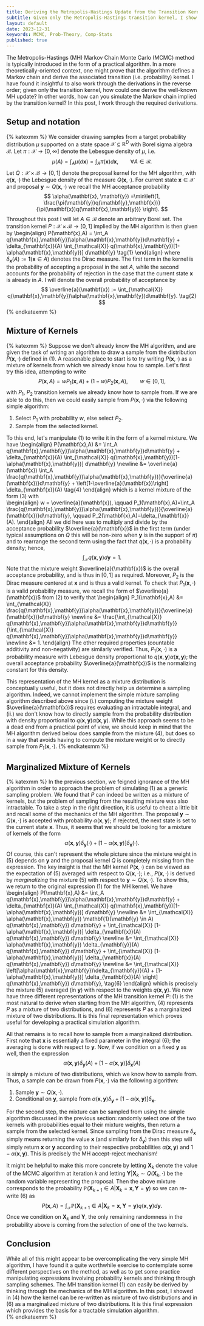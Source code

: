 ```yaml
---
title: Deriving the Metropolis-Hastings Update from the Transition Kernel
subtitle: Given only the Metropolis-Hastings transition kernel, I show how to recover the Metropolis-Hastings update rule.
layout: default
date: 2023-12-31
keywords: MCMC, Prob-Theory, Comp-Stats
published: true
---
```


The Metropolis-Hastings (MH) Markov Chain Monte Carlo (MCMC) method is typically
introduced in the form of a practical algorithm. In a more theoretically-oriented
context, one might prove that the algorithm defines a Markov chain and derive
the associated transition (i.e. probability) kernel. I have found it insightful
to also work through the derivations in the reverse order; given only the
transition kernel, how could one derive the well-known MH update? In other words,
how can you simulate the Markov chain implied by the transition kernel? In this
post, I work through the required derivations.

## Setup and notation
{% katexmm %}
We consider drawing samples from a target probability distribution $\mu$ supported
on a state space $\mathcal{X} \subseteq \mathbb{R}^D$ with Borel sigma algebra
$\mathcal{B}$. Let $\pi: \mathcal{X} \to [0,\infty]$ denote the Lebesgue density
of $\mu$, i.e.
$$
\mu(A) = \int_A \mu(d\mathbf{x}) = \int_A \pi(\mathbf{x}) d\mathbf{x}, \qquad \forall A \in \mathcal{B}.
$$
Let $Q: \mathcal{X} \times \mathcal{B} \to [0,1]$ denote the proposal kernel for the MH algorithm,
with $q(\mathbf{x}, \cdot)$ the Lebesgue density of the measure $Q(\mathbf{x}, \cdot)$.
For current state $\mathbf{x} \in \mathcal{X}$ and proposal
$\mathbf{y} \sim Q(\mathbf{x}, \cdot)$ we recall the MH acceptance probability
$$
\alpha(\mathbf{x}, \mathbf{y})
=\min\left(1, \frac{\pi(\mathbf{y})q(\mathbf{y},\mathbf{x})}{\pi(\mathbf{x})q(\mathbf{x},\mathbf{y})} \right).
$$
Throughout this post I will let $A \in \mathcal{B}$ denote an arbitrary Borel set.
The transition kernel $P:\mathcal{X} \times \mathcal{B} \to [0,1]$ implied by the MH algorithm is
then given by
\begin{align}
P(\mathbf{x},A)
= \int_A q(\mathbf{x},\mathbf{y})\alpha(\mathbf{x},\mathbf{y})d\mathbf{y} + \delta_{\mathbf{x}}(A) \int_{\mathcal{X}} q(\mathbf{x},\mathbf{y})[1-\alpha(\mathbf{x},\mathbf{y})] d\mathbf{y} \tag{1}
\end{align}
where $\delta_{\mathbf{x}}(A) := \mathbf{1}(\mathbf{x} \in A)$ denotes the Dirac
measure. The first term in the kernel is the probability of accepting a proposal in
the set $A$, while the second accounts for the probability of rejection in the
case that the current state $\mathbf{x}$ is already in $A$. I will denote the
overall probability of acceptance by
$$
\overline{a}(\mathbf{x})
:= \int_{\mathcal{X}} q(\mathbf{x},\mathbf{y})\alpha(\mathbf{x},\mathbf{y})d\mathbf{y}. \tag{2}
$$
{% endkatexmm %}

## Mixture of Kernels
{% katexmm %}
Suppose we don't already know the MH algorithm, and are given the task of writing
an algorithm to draw a sample from the distribution $P(\mathbf{x},\cdot)$ defined in (1).
A reasonable place to start is to try
writing $P(\mathbf{x},\cdot)$ as a mixture of kernels from which we already
know how to sample. Let's first try this idea, attempting to write
$$
P(\mathbf{x},A) = wP_1(\mathbf{x},A) + (1-w)P_2(\mathbf{x},A), \qquad w \in [0,1], \tag{3}
$$
with $P_1$, $P_2$ transition kernels we already know how to sample from. If
we are able to do this, then we could easily sample from $P(\mathbf{x},\cdot)$
via the following simple algorithm:
1. Select $P_1$ with probability $w$, else select $P_2$.
2. Sample from the selected kernel.

To this end, let's manipulate (1) to write it in the form of a kernel mixture. We have
\begin{align}
P(\mathbf{x},A)
&= \int_A q(\mathbf{x},\mathbf{y})\alpha(\mathbf{x},\mathbf{y})d\mathbf{y} + \delta_{\mathbf{x}}(A) \int_{\mathcal{X}} q(\mathbf{x},\mathbf{y})[1-\alpha(\mathbf{x},\mathbf{y})] d\mathbf{y} \newline
&= \overline{a}(\mathbf{x}) \int_A \frac{q(\mathbf{x},\mathbf{y})\alpha(\mathbf{x},\mathbf{y})}{\overline{a}(\mathbf{x})}d\mathbf{y} + \left[1-\overline{a}(\mathbf{x})\right] \delta_{\mathbf{x}}(A) \tag{4}
\end{align}
which is a kernel mixture of the form (3) with  
\begin{align}
w = \overline{a}(\mathbf{x}), \qquad P_1(\mathbf{x},A)=\int_A \frac{q(\mathbf{x},\mathbf{y})\alpha(\mathbf{x},\mathbf{y})}{\overline{a}(\mathbf{x})}d\mathbf{y},
\qquad P_2(\mathbf{x},A)=\delta_{\mathbf{x}}(A).
\end{align}
All we did here was to multiply and divide by the acceptance probability $\overline{a}(\mathbf{x})$
in the first term (under typical assumptions on $Q$ this will be non-zero when $\mathbf{y}$
is in the support of $\pi$) and to rearrange the second term using the fact that
$q(\mathbf{x},\cdot)$ is a probability density; hence,
$$
\int_{\mathcal{X}} q(\mathbf{x},\mathbf{y}) d\mathbf{y} = 1.
$$
Note that the mixture weight $\overline{a}(\mathbf{x})$ is the overall acceptance probability,
and is thus in $[0,1]$ as required. Moreover, $P_2$ is the Dirac measure centered at $\mathbf{x}$
and is thus a valid kernel. To check that $P_1(\mathbf{x},\cdot)$ is a valid probability
measure, we recall the form of $\overline{a}(\mathbf{x})$ from (2) to verify that
\begin{align}
P_1(\mathbf{x},A)
&= \int_{\mathcal{X}} \frac{q(\mathbf{x},\mathbf{y})\alpha(\mathbf{x},\mathbf{y})}{\overline{a}(\mathbf{x})}d\mathbf{y} \newline
&= \frac{\int_{\mathcal{X}} q(\mathbf{x},\mathbf{y})\alpha(\mathbf{x},\mathbf{y})d\mathbf{y}}{\int_{\mathcal{X}} q(\mathbf{x},\mathbf{y})\alpha(\mathbf{x},\mathbf{y})d\mathbf{y}} \newline
&= 1.
\end{align}
The other required properties (countable additivity and non-negativity) are similarly
verified. Thus, $P_1(\mathbf{x},\cdot)$ is a probability measure with Lebesgue density
proportional to $q(\mathbf{x},\mathbf{y})\alpha(\mathbf{x},\mathbf{y})$; the overall
acceptance probability $\overline{a}(\mathbf{x})$ is the normalizing constant for this
density.

This representation of the MH kernel as a mixture distribution is conceptually useful,
but it does not directly help us determine a sampling algorithm. Indeed, we cannot
implement the simple mixture sampling algorithm described above since (i.) computing
the mixture weight $\overline{a}(\mathbf{x})$ requires evaluating an intractable
integral, and (ii.) we don't know how to directly sample from the probability distribution
with density proportional to $q(\mathbf{x},\mathbf{y})\alpha(\mathbf{x},\mathbf{y})$.
While this approach seems to be a dead end from a practical point of view,
we should keep in mind that the MH algorithm derived below does sample from the
mixture (4), but does so in a way that avoids having to compute the mixture weight
or to directly sample from $P_1(\mathbf{x},\cdot)$.
{% endkatexmm %}

## Marginalized Mixture of Kernels
{% katexmm %}
In the previous section, we feigned ignorance of the MH algorithm in order to
approach the problem of simulating (1) as a generic sampling problem.
We found that $P$ can indeed be written as a mixture of kernels, but the problem
of sampling from the resulting mixture was also intractable. To take a step in the
right direction, it is useful to cheat a little bit and recall some of the mechanics
of the MH algorithm. The proposal $\mathbf{y} \sim Q(\mathbf{x},\cdot)$
is accepted with probability $\alpha(\mathbf{x},\mathbf{y})$; if rejected, the
next state is set to the current state $\mathbf{x}$. Thus, it seems that we should
be looking for a mixture of kernels of the form
$$
\alpha(\mathbf{x},\mathbf{y})\delta_{\mathbf{y}}(\cdot) + [1-\alpha(\mathbf{x},\mathbf{y})]\delta_{\mathbf{x}}(\cdot). \tag{5}
$$
Of course, this can't represent the whole picture since the mixture weight in (5)
depends on $\mathbf{y}$ and the proposal kernel $Q$ is completely missing from the
expression. The key insight is that the MH kernel $P(\mathbf{x},\cdot)$ can be
viewed as the expectation of (5) averaged with respect to $Q(\mathbf{x},\cdot)$;
i.e., $P(\mathbf{x},\cdot)$ is derived by *marginalizing* the mixture (5)
with respect to $\mathbf{y} \sim Q(\mathbf{x},\cdot)$. To show this,
we return to the original expression (1) for the MH kernel. We have
\begin{align}
P(\mathbf{x},A)
&= \int_A q(\mathbf{x},\mathbf{y})\alpha(\mathbf{x},\mathbf{y})d\mathbf{y} + \delta_{\mathbf{x}}(A) \int_{\mathcal{X}} q(\mathbf{x},\mathbf{y})[1-\alpha(\mathbf{x},\mathbf{y})] d\mathbf{y} \newline
&= \int_{\mathcal{X}} \alpha(\mathbf{x},\mathbf{y}) \mathbf{1}(\mathbf{y} \in A) q(\mathbf{x},\mathbf{y}) d\mathbf{y} +  \int_{\mathcal{X}} [1-\alpha(\mathbf{x},\mathbf{y})] \delta_{\mathbf{x}}(A) q(\mathbf{x},\mathbf{y}) d\mathbf{y} \newline
&= \int_{\mathcal{X}} \alpha(\mathbf{x},\mathbf{y}) \delta_{\mathbf{y}}(A) q(\mathbf{x},\mathbf{y}) d\mathbf{y} +  \int_{\mathcal{X}} [1-\alpha(\mathbf{x},\mathbf{y})] \delta_{\mathbf{x}}(A) q(\mathbf{x},\mathbf{y}) d\mathbf{y} \newline
&= \int_{\mathcal{X}} \left[\alpha(\mathbf{x},\mathbf{y})\delta_{\mathbf{y}}(A) + [1-\alpha(\mathbf{x},\mathbf{y})] \delta_{\mathbf{x}}(A) \right] q(\mathbf{x},\mathbf{y}) d\mathbf{y}, \tag{6}
\end{align}
which is precisely the mixture (5) averaged (in $\mathbf{y}$) with respect to the weights
$q(\mathbf{x},\mathbf{y})$. We now have three different representations of the MH
transition kernel $P$: (1) is the most natural to derive when starting from the MH
algorithm, (4) represents $P$ as a mixture of two distributions, and (6) represents
$P$ as a marginalized mixture of two distributions. It is this final representation which
proves useful for developing a practical simulation algorithm.

All that remains is to recall how to sample from a marginalized distribution. First
note that $\mathbf{x}$ is essentially a fixed parameter in the integral (6); the
averaging is done with respect to $\mathbf{y}$. Now, if we condition on a fixed
 $\mathbf{y}$ as well, then the expression
$$
\alpha(\mathbf{x},\mathbf{y})\delta_{\mathbf{y}}(A) + [1-\alpha(\mathbf{x},\mathbf{y})] \delta_{\mathbf{x}}(A)
$$
is simply a mixture of two distributions, which we know how to sample from. Thus,
a sample can be drawn from $P(\mathbf{x},\cdot)$ via the following algorithm:
1. Sample $\mathbf{y} \sim Q(\mathbf{x}, \cdot)$.
2. Conditional on $\mathbf{y}$, sample from $\alpha(\mathbf{x},\mathbf{y})\delta_{\mathbf{y}} + [1-\alpha(\mathbf{x},\mathbf{y})] \delta_{\mathbf{x}}$.

For the second step, the mixture can be sampled from using the simple algorithm
discussed in the previous section: randomly select one of the two kernels with
probabilities equal to their mixture weights, then return a sample from the
selected kernel. Since sampling from the Dirac measure $\delta_{\mathbf{x}}$ simply
means returning the value $\mathbf{x}$ (and similarly for $\delta_{\mathbf{y}}$)
then this step will simply return $\mathbf{x}$ or $\mathbf{y}$ according to
their respective probabilities $\alpha(\mathbf{x},\mathbf{y})$ and
$1-\alpha(\mathbf{x},\mathbf{y})$. This is precisely the MH accept-reject
mechanism!

It might be helpful to make this more concrete by letting $\mathbf{X}_k$ denote the
value of the MCMC algorithm at iteration $k$ and letting
 $\mathbf{Y}|\mathbf{X}_k \sim Q(\mathbf{X}_k, \cdot)$ be the random variable
 representing the proposal. Then the above mixture corresponds to the probability
$\mathbb{P}\left(\mathbf{X}_{k+1} \in A | \mathbf{X}_k=\mathbf{x}, \mathbf{Y}=\mathbf{y}\right)$
so we can re-write (6) as
$$
P(\mathbf{x},A)
= \int_{\mathcal{X}} \mathbb{P}\left(\mathbf{X}_{k+1} \in A | \mathbf{X}_k=\mathbf{x}, \mathbf{Y}=\mathbf{y}\right) q(\mathbf{x},\mathbf{y}) d\mathbf{y}.
$$
Once we condition on $\mathbf{X}_k$ and $\mathbf{Y}$, the only remaining randomness in
the probability above is coming from the selection of one of the two kernels.

## Conclusion
While all of this might appear to be overcomplicating the very simple MH algorithm,
I have found it a quite worthwhile exercise to contemplate some different perspectives
on the method, as well as to get some practice manipulating expressions involving
probability kernels and thinking through sampling schemes. The MH transition kernel
(1) can easily be derived by thinking through the mechanics of the MH algorithm.
In this post, I showed in (4) how the kernel can be re-written as mixture of two
distributions and in (6) as a marginalized mixture of two distributions. It is
this final expression which provides the basis for a tractable simulation algorithm.  
{% endkatexmm %}
